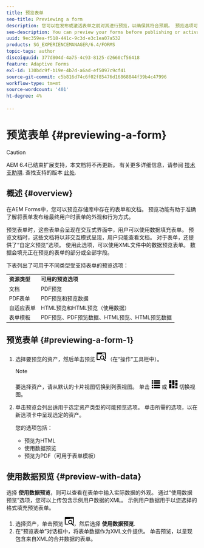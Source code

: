```yaml
---
title: 预览表单
seo-title: Previewing a form
description: 您可以在发布或激活表单之前对其进行预览，以确保其符合预期。 预览选项可能因支持的表单类型而异。
seo-description: You can preview your forms before publishing or activating to ensure it meets the expectations. Preview options may vary across the supported form types.
uuid: 9ec359ea-f518-441c-9c3d-e3c1ea07a532
products: SG_EXPERIENCEMANAGER/6.4/FORMS
topic-tags: author
discoiquuid: 377d804d-4a75-4c93-8125-d2660cf56418
feature: Adaptive Forms
exl-id: 130bdc9f-b19e-4b7d-a6ad-ef5097c9cf41
source-git-commit: c5b816d74c6f02f85476d16868844f39b4c47996
workflow-type: tm+mt
source-wordcount: '401'
ht-degree: 4%

---
```


# 预览表单 {#previewing-a-form}

>[!CAUTION]
>
>AEM 6.4已结束扩展支持，本文档将不再更新。 有关更多详细信息，请参阅 [技术支助期](https://helpx.adobe.com/cn/support/programs/eol-matrix.html). 查找支持的版本 [此处](https://experienceleague.adobe.com/docs/).

## 概述 {#overview}

在AEM Forms中，您可以预览存储库中存在的表单和文档。 预览功能有助于准确了解将表单发布给最终用户时表单的外观和行为方式。

预览表单时，这些表单会呈现在交互式界面中，用户可以使用数据填充表单。 预览文档时，这些文档将以非交互模式呈现，用户只能查看文档。 对于表单，还提供了“自定义预览”选项。 使用此选项，可以使用XML文件中的数据预览表单。 数据会填充正在预览的表单的部分或全部字段。

下表列出了可用于不同类型受支持表单的预览选项：

<table> 
 <tbody>
  <tr>
   <td><strong>资源类型</strong><br /> </td> 
   <td><strong>可用的预览选项</strong><br /> </td> 
  </tr>
  <tr>
   <td>文档</td> 
   <td>PDF预览</td> 
  </tr>
  <tr>
   <td>PDF表单</td> 
   <td>PDF预览和预览数据<br /> </td> 
  </tr>
  <tr>
   <td>自适应表单</td> 
   <td>HTML预览和HTML预览（使用数据）</td> 
  </tr>
  <tr>
   <td>表单模板</td> 
   <td>PDF预览、PDF预览数据、HTML预览、HTML预览数据<br /> </td> 
  </tr>
 </tbody>
</table>

## 预览表单 {#previewing-a-form-1}

1. 选择要预览的资产，然后单击预览 ![aem6forms_preview](assets/aem6forms_preview.png) （在“操作”工具栏中）。

   >[!NOTE]
   >
   >要选择资产，请从默认的卡片视图切换到列表视图。 单击 ![aem6forms_viewlist](assets/aem6forms_viewlist.png) 或 ![aem6forms_viewcard](assets/aem6forms_viewcard.png) 切换视图。

1. 单击预览会列出适用于选定资产类型的可能预览选项。 单击所需的选项，以在新选项卡中呈现选定的资产。

   您的选项包括：

   * 预览为HTML
   * 使用数据预览
   * 预览为PDF（可用于表单模板）

## 使用数据预览 {#preview-with-data}

选择 **使用数据预览**，则可以查看在表单中输入实际数据的外观。 通过“使用数据预览”选项，您可以上传包含示例用户数据的XML。 示例用户数据用于以您选择的格式填充预览表单。

1. 选择资产，单击预览 ![aem6forms_preview](assets/aem6forms_preview.png)，然后选择 **使用数据预览**.
1. 在“预览表单”对话框中，将表单数据作为XML文件提供。 单击预览，以呈现包含来自XML的合并数据的表单。
